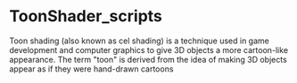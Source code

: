 # ToonShader_scripts
Toon shading (also known as cel shading) is a technique used in game development and computer graphics to give 3D objects a more cartoon-like appearance. The term "toon" is derived from the idea of making 3D objects appear as if they were hand-drawn cartoons
